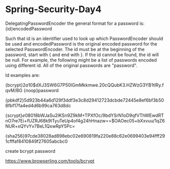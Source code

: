 # Spring-Security-Day4



DelegatingPasswordEncoder the general format for a password is: {id}encodedPassword

Such that id is an identifier used to look up which PasswordEncoder should be used and encodedPassword is the original encoded password for the selected PasswordEncoder. 
The id must be at the beginning of the password, start with { and end with }. 
If the id cannot be found, the id will be null. For example, the following might be a list of passwords encoded using different id. All of the original passwords are "password".



Id examples are:

{bcrypt}$2a$10$dXJ3SW6G7P50lGmMkkmwe.20cQQubK3.HZWzG3YB1tlRy.fqvM/BG {noop}password

{pbkdf2}5d923b44a6d129f3ddf3e3c8d29412723dcbde72445e8ef6bf3b508fbf17fa4ed4d6b99ca763d8dc 

{scrypt}$e0801$8bWJaSu2IKSn9Z9kM+TPXfOc/9bdYSrN1oD9qfVThWEwdRTnO7re7Ei+fUZRJ68k9lTyuTeUp4of4g24hHnazw==$OAOec05+bXxvuu/1qZ6NUR+xQYvYv7BeL1QxwRpY5Pc=

{sha256}97cde38028ad898ebc02e690819fa220e88c62e0699403e94fff291cfffaf8410849f27605abcbc0




create bcrypt password

https://www.browserling.com/tools/bcrypt
